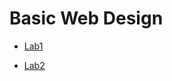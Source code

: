<h1>Basic Web Design</h1>

<ul>
    <li><a href="lab1/index.html">Lab1</a></li>
</ul>

<ul>
    <li><a href="lab2/index.html" target="_blank">Lab2</a></li>
</ul>